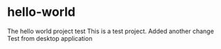 # hello-world
The hello world project test
This is a test project.
Added another change
Test from desktop application
